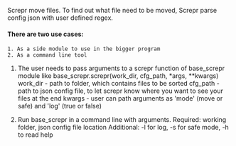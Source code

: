 Screpr move files. To find out what file need to be moved, Screpr parse config json with user defined regex.

#### There are two use cases:
    1. As a side module to use in the bigger program
    2. As a command line tool

1. The user needs to pass arguments to a screpr function of base_screpr module like base_screpr.screpr(work_dir, cfg_path, \*args, \*\*kwargs)
  work_dir - path to folder, which contains files to be sorted
  cfg_path - path to json config file, to let screpr know where you want to see your files at the end
  kwargs - user can path arguments as 'mode' (move or safe) and 'log' (true or false)
 
2. Run base_screpr in a command line with arguments.
 Required: working folder, json config file location
 Additional: -l for log, -s for safe mode, -h to read help
 

